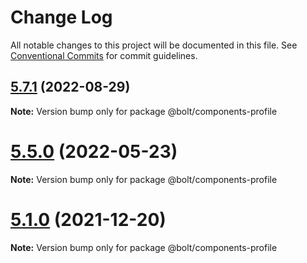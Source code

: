 # Change Log

All notable changes to this project will be documented in this file.
See [Conventional Commits](https://conventionalcommits.org) for commit guidelines.

## [5.7.1](https://github.com/bolt-design-system/bolt/tree/master/packages/components/bolt-profile/compare/v5.7.0...v5.7.1) (2022-08-29)

**Note:** Version bump only for package @bolt/components-profile





# [5.5.0](https://github.com/bolt-design-system/bolt/tree/master/packages/components/bolt-profile/compare/v5.4.0...v5.5.0) (2022-05-23)

**Note:** Version bump only for package @bolt/components-profile





# [5.1.0](https://github.com/bolt-design-system/bolt/tree/master/packages/components/bolt-profile/compare/v5.0.1...v5.1.0) (2021-12-20)

**Note:** Version bump only for package @bolt/components-profile
